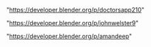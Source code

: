 "https://developer.blender.org/p/doctorsapp210"

"https://developer.blender.org/p/johnwelster9"

"https://developer.blender.org/p/amandeep"

 
 
